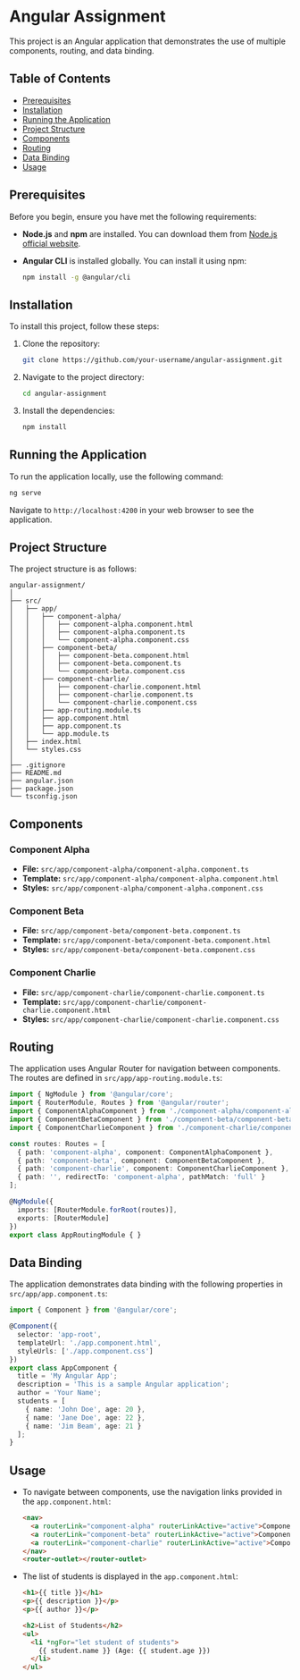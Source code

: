 # Angular Assignment

This project is an Angular application that demonstrates the use of multiple components, routing, and data binding.

## Table of Contents

- [Prerequisites](#prerequisites)
- [Installation](#installation)
- [Running the Application](#running-the-application)
- [Project Structure](#project-structure)
- [Components](#components)
- [Routing](#routing)
- [Data Binding](#data-binding)
- [Usage](#usage)

## Prerequisites

Before you begin, ensure you have met the following requirements:

- **Node.js** and **npm** are installed. You can download them from [Node.js official website](https://nodejs.org/).
- **Angular CLI** is installed globally. You can install it using npm:

  ```sh
  npm install -g @angular/cli
  ```

## Installation

To install this project, follow these steps:

1. Clone the repository:

   ```sh
   git clone https://github.com/your-username/angular-assignment.git
   ```

2. Navigate to the project directory:

   ```sh
   cd angular-assignment
   ```

3. Install the dependencies:

   ```sh
   npm install
   ```

## Running the Application

To run the application locally, use the following command:

```sh
ng serve
```

Navigate to `http://localhost:4200` in your web browser to see the application.

## Project Structure

The project structure is as follows:

```
angular-assignment/
│
├── src/
│   ├── app/
│   │   ├── component-alpha/
│   │   │   ├── component-alpha.component.html
│   │   │   ├── component-alpha.component.ts
│   │   │   └── component-alpha.component.css
│   │   ├── component-beta/
│   │   │   ├── component-beta.component.html
│   │   │   ├── component-beta.component.ts
│   │   │   └── component-beta.component.css
│   │   ├── component-charlie/
│   │   │   ├── component-charlie.component.html
│   │   │   ├── component-charlie.component.ts
│   │   │   └── component-charlie.component.css
│   │   ├── app-routing.module.ts
│   │   ├── app.component.html
│   │   ├── app.component.ts
│   │   └── app.module.ts
│   ├── index.html
│   └── styles.css
│
├── .gitignore
├── README.md
├── angular.json
├── package.json
└── tsconfig.json
```

## Components

### Component Alpha

- **File:** `src/app/component-alpha/component-alpha.component.ts`
- **Template:** `src/app/component-alpha/component-alpha.component.html`
- **Styles:** `src/app/component-alpha/component-alpha.component.css`

### Component Beta

- **File:** `src/app/component-beta/component-beta.component.ts`
- **Template:** `src/app/component-beta/component-beta.component.html`
- **Styles:** `src/app/component-beta/component-beta.component.css`

### Component Charlie

- **File:** `src/app/component-charlie/component-charlie.component.ts`
- **Template:** `src/app/component-charlie/component-charlie.component.html`
- **Styles:** `src/app/component-charlie/component-charlie.component.css`

## Routing

The application uses Angular Router for navigation between components. The routes are defined in `src/app/app-routing.module.ts`:

```typescript
import { NgModule } from '@angular/core';
import { RouterModule, Routes } from '@angular/router';
import { ComponentAlphaComponent } from './component-alpha/component-alpha.component';
import { ComponentBetaComponent } from './component-beta/component-beta.component';
import { ComponentCharlieComponent } from './component-charlie/component-charlie.component';

const routes: Routes = [
  { path: 'component-alpha', component: ComponentAlphaComponent },
  { path: 'component-beta', component: ComponentBetaComponent },
  { path: 'component-charlie', component: ComponentCharlieComponent },
  { path: '', redirectTo: 'component-alpha', pathMatch: 'full' }
];

@NgModule({
  imports: [RouterModule.forRoot(routes)],
  exports: [RouterModule]
})
export class AppRoutingModule { }
```

## Data Binding

The application demonstrates data binding with the following properties in `src/app/app.component.ts`:

```typescript
import { Component } from '@angular/core';

@Component({
  selector: 'app-root',
  templateUrl: './app.component.html',
  styleUrls: ['./app.component.css']
})
export class AppComponent {
  title = 'My Angular App';
  description = 'This is a sample Angular application';
  author = 'Your Name';
  students = [
    { name: 'John Doe', age: 20 },
    { name: 'Jane Doe', age: 22 },
    { name: 'Jim Beam', age: 21 }
  ];
}
```

## Usage

- To navigate between components, use the navigation links provided in the `app.component.html`:

  ```html
  <nav>
    <a routerLink="component-alpha" routerLinkActive="active">Component Alpha</a>
    <a routerLink="component-beta" routerLinkActive="active">Component Beta</a>
    <a routerLink="component-charlie" routerLinkActive="active">Component Charlie</a>
  </nav>
  <router-outlet></router-outlet>
  ```

- The list of students is displayed in the `app.component.html`:

  ```html
  <h1>{{ title }}</h1>
  <p>{{ description }}</p>
  <p>{{ author }}</p>

  <h2>List of Students</h2>
  <ul>
    <li *ngFor="let student of students">
      {{ student.name }} (Age: {{ student.age }})
    </li>
  </ul>
  ```

